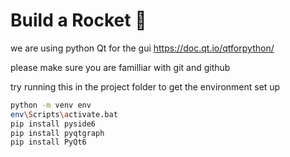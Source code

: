 # Build a Rocket 🚀

we are using python Qt for the gui https://doc.qt.io/qtforpython/

please make sure you are familliar with git and github

try running this in the project folder to get the environment set up
```bash
python -m venv env 
env\Scripts\activate.bat
pip install pyside6
pip install pyqtgraph
pip install PyQt6

```
